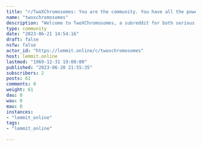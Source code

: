 ```yaml
---
title: "r/TwoXChromosomes: You are the community. You have all the power of the internet to mold it." 
name: "twoxchromosomes"
description: "Welcome to TwoXChromosomes, a subreddit for both serious and silly content, and intended for women's perspectives. We are a welcoming subreddit..."
type: community
date: "2023-06-21 14:54:16"
draft: false
nsfw: false
actor_id: "https://lemmit.online/c/twoxchromosomes"
host: lemmit.online
lastmod: "1969-12-31 19:00:00"
published: "2023-06-20 21:55:35"
subscribers: 2
posts: 61
comments: 0
weight: 61
dau: 0
wau: 0
mau: 0
instances:
- "lemmit_online"
tags: 
- "lemmit_online"

---
```

